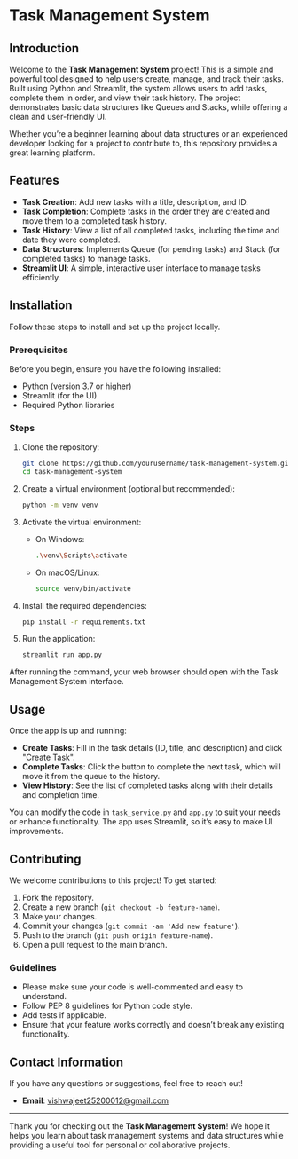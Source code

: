 # Task Management System

## Introduction

Welcome to the **Task Management System** project! This is a simple and powerful tool designed to help users create, manage, and track their tasks. Built using Python and Streamlit, the system allows users to add tasks, complete them in order, and view their task history. The project demonstrates basic data structures like Queues and Stacks, while offering a clean and user-friendly UI.

Whether you’re a beginner learning about data structures or an experienced developer looking for a project to contribute to, this repository provides a great learning platform.

## Features

- **Task Creation**: Add new tasks with a title, description, and ID.
- **Task Completion**: Complete tasks in the order they are created and move them to a completed task history.
- **Task History**: View a list of all completed tasks, including the time and date they were completed.
- **Data Structures**: Implements Queue (for pending tasks) and Stack (for completed tasks) to manage tasks.
- **Streamlit UI**: A simple, interactive user interface to manage tasks efficiently.

## Installation

Follow these steps to install and set up the project locally.

### Prerequisites

Before you begin, ensure you have the following installed:
- Python (version 3.7 or higher)
- Streamlit (for the UI)
- Required Python libraries

### Steps

1. Clone the repository:
    ```bash
    git clone https://github.com/yourusername/task-management-system.git
    cd task-management-system
    ```

2. Create a virtual environment (optional but recommended):
    ```bash
    python -m venv venv
    ```

3. Activate the virtual environment:
    - On Windows:
        ```bash
        .\venv\Scripts\activate
        ```
    - On macOS/Linux:
        ```bash
        source venv/bin/activate
        ```

4. Install the required dependencies:
    ```bash
    pip install -r requirements.txt
    ```

5. Run the application:
    ```bash
    streamlit run app.py
    ```

After running the command, your web browser should open with the Task Management System interface.

## Usage

Once the app is up and running:

- **Create Tasks**: Fill in the task details (ID, title, and description) and click "Create Task".
- **Complete Tasks**: Click the button to complete the next task, which will move it from the queue to the history.
- **View History**: See the list of completed tasks along with their details and completion time.

You can modify the code in `task_service.py` and `app.py` to suit your needs or enhance functionality. The app uses Streamlit, so it’s easy to make UI improvements.

## Contributing

We welcome contributions to this project! To get started:

1. Fork the repository.
2. Create a new branch (`git checkout -b feature-name`).
3. Make your changes.
4. Commit your changes (`git commit -am 'Add new feature'`).
5. Push to the branch (`git push origin feature-name`).
6. Open a pull request to the main branch.

### Guidelines

- Please make sure your code is well-commented and easy to understand.
- Follow PEP 8 guidelines for Python code style.
- Add tests if applicable.
- Ensure that your feature works correctly and doesn’t break any existing functionality.

## Contact Information

If you have any questions or suggestions, feel free to reach out!

- **Email**: vishwajeet25200012@gmail.com

---

Thank you for checking out the **Task Management System**! We hope it helps you learn about task management systems and data structures while providing a useful tool for personal or collaborative projects.
